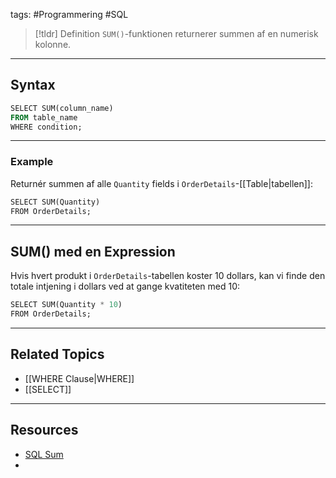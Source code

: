 tags: #Programmering #SQL

> [!tldr] Definition
> `SUM()`-funktionen returnerer summen af en numerisk kolonne.

---

## Syntax 
```SQL
SELECT SUM(column_name)  
FROM table_name  
WHERE condition;
```

---

### Example
Returnér summen af alle `Quantity` fields i `OrderDetails`-[[Table|tabellen]]:
```SQL
SELECT SUM(Quantity)  
FROM OrderDetails;
```

---

## SUM() med en Expression
Hvis hvert produkt i `OrderDetails`-tabellen koster 10 dollars, kan vi finde den totale intjening i dollars ved at gange kvatiteten med 10:
```SQL
SELECT SUM(Quantity * 10)  
FROM OrderDetails;
```

---

## Related Topics
- [[WHERE Clause|WHERE]]
- [[SELECT]]

---

## Resources
- [SQL Sum](https://www.w3schools.com/sql/sql_sum.asp)
- 
